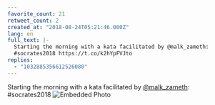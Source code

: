 ```yaml
---
favorite_count: 21
retweet_count: 2
created_at: "2018-08-24T05:21:46.000Z"
lang: en
full_text: |-
  Starting the morning with a kata facilitated by @malk_zameth: 
  #socrates2018 https://t.co/k2hYpFVJto
replies:
  - "1032885356612526080"
---
```


Starting the morning with a kata facilitated by
[@malk_zameth](https://twitter.com/malk_zameth): #socrates2018
![Embedded Photo](https://twitter-media-coderbyheart.s3.eu-north-1.amazonaws.com/1032860495605391360-DlV1IhyWwAAzim_.jpg)
